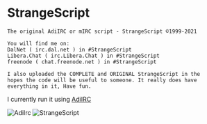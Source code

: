 # StrangeScript
```
The original AdiIRC or mIRC script - StrangeScript ©1999-2021

You will find me on:
DalNet ( irc.dal.net ) in #StrangeScript
Libera.Chat ( irc.Libera.Chat ) in #StrangeScript
freenode ( chat.freenode.net ) in #StrangeScript

I also uploaded the COMPLETE and ORIGINAL StrangeScript in the
hopes the code will be useful to someone. It really does have
everything in it, Have fun.
```
I currently run it using [AdiIRC](https://www.adiirc.com)

<img src="/StrangeScript/icons/AdiIRC.ico" alt="AdiIrc"/>

<img src="/image/StrangeScript.png" alt="StrangeScript"/>
